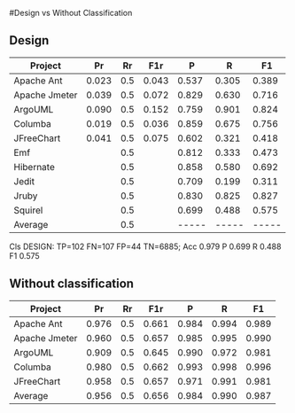 #Design vs Without Classification

## Design

|Project      |  Pr |Rr | F1r |  P  |  R  |  F1 |
|-------------|-----|---|-----|-----|-----|-----|
|Apache Ant   |0.023|0.5|0.043|0.537|0.305|0.389| 
|Apache Jmeter|0.039|0.5|0.072|0.829|0.630|0.716| 
|ArgoUML      |0.090|0.5|0.152|0.759|0.901|0.824| 
|Columba      |0.019|0.5|0.036|0.859|0.675|0.756|
|JFreeChart   |0.041|0.5|0.075|0.602|0.321|0.418|
|Emf          |     |0.5|     |0.812|0.333|0.473|
|Hibernate    |     |0.5|     |0.858|0.580|0.692|
|Jedit        |     |0.5|     |0.709|0.199|0.311|
|Jruby        |     |0.5|     |0.830|0.825|0.827|
|Squirel      |     |0.5|     |0.699|0.488|0.575| 
|Average      |     |0.5|     |-----|-----|-----|

Cls DESIGN: TP=102 FN=107 FP=44 TN=6885; Acc 0.979 P 0.699 R 0.488 F1 0.575

## Without classification
|Project      |  Pr |Rr | F1r |  P  |  R  | F1  |
|-------------|-----|---|-----|-----|-----|-----|
|Apache Ant   |0.976|0.5|0.661|0.984|0.994|0.989| 
|Apache Jmeter|0.960|0.5|0.657|0.985|0.995|0.990| 
|ArgoUML      |0.909|0.5|0.645|0.990|0.972|0.981| 
|Columba      |0.980|0.5|0.662|0.993|0.998|0.996|
|JFreeChart   |0.958|0.5|0.657|0.971|0.991|0.981| 
|Average      |0.956|0.5|0.656|0.984|0.990|0.987|         

